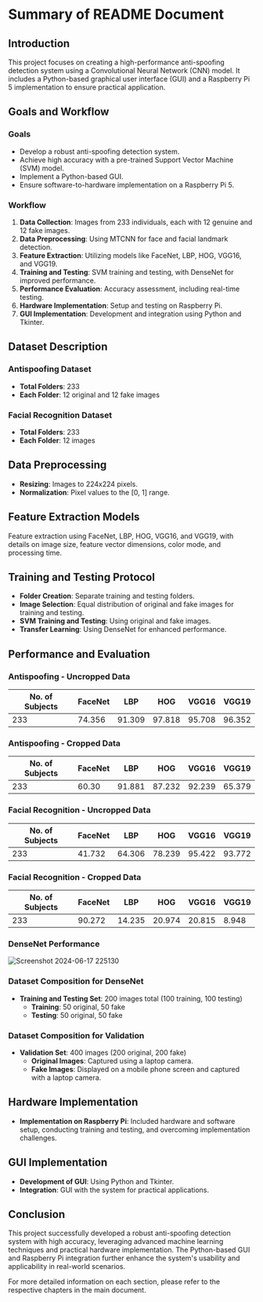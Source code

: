# Summary of README Document

## Introduction
This project focuses on creating a high-performance anti-spoofing detection system using a Convolutional Neural Network (CNN) model. It includes a Python-based graphical user interface (GUI) and a Raspberry Pi 5 implementation to ensure practical application.

## Goals and Workflow
### Goals
- Develop a robust anti-spoofing detection system.
- Achieve high accuracy with a pre-trained Support Vector Machine (SVM) model.
- Implement a Python-based GUI.
- Ensure software-to-hardware implementation on a Raspberry Pi 5.

### Workflow
1. **Data Collection**: Images from 233 individuals, each with 12 genuine and 12 fake images.
2. **Data Preprocessing**: Using MTCNN for face and facial landmark detection.
3. **Feature Extraction**: Utilizing models like FaceNet, LBP, HOG, VGG16, and VGG19.
4. **Training and Testing**: SVM training and testing, with DenseNet for improved performance.
5. **Performance Evaluation**: Accuracy assessment, including real-time testing.
6. **Hardware Implementation**: Setup and testing on Raspberry Pi.
7. **GUI Implementation**: Development and integration using Python and Tkinter.

## Dataset Description
### Antispoofing Dataset
- **Total Folders**: 233
- **Each Folder**: 12 original and 12 fake images

### Facial Recognition Dataset
- **Total Folders**: 233
- **Each Folder**: 12 images

## Data Preprocessing
- **Resizing**: Images to 224x224 pixels.
- **Normalization**: Pixel values to the [0, 1] range.

## Feature Extraction Models
Feature extraction using FaceNet, LBP, HOG, VGG16, and VGG19, with details on image size, feature vector dimensions, color mode, and processing time.

## Training and Testing Protocol
- **Folder Creation**: Separate training and testing folders.
- **Image Selection**: Equal distribution of original and fake images for training and testing.
- **SVM Training and Testing**: Using original and fake images.
- **Transfer Learning**: Using DenseNet for enhanced performance.

## Performance and Evaluation
### Antispoofing - Uncropped Data

| No. of Subjects | FaceNet | LBP    | HOG   | VGG16  | VGG19  |
|-----------------|---------|--------|-------|--------|--------|
| 233             | 74.356  | 91.309 | 97.818| 95.708 | 96.352 |

### Antispoofing - Cropped Data

| No. of Subjects | FaceNet | LBP    | HOG   | VGG16  | VGG19  |
|-----------------|---------|--------|-------|--------|--------|
| 233             | 60.30   | 91.881 | 87.232| 92.239 | 65.379 |

### Facial Recognition - Uncropped Data

| No. of Subjects | FaceNet | LBP    | HOG   | VGG16  | VGG19  |
|-----------------|---------|--------|-------|--------|--------|
| 233             | 41.732  | 64.306 | 78.239| 95.422 | 93.772 |

### Facial Recognition - Cropped Data

| No. of Subjects | FaceNet | LBP    | HOG   | VGG16  | VGG19  |
|-----------------|---------|--------|-------|--------|--------|
| 233             | 90.272  | 14.235 | 20.974| 20.815 | 8.948  |

### DenseNet Performance

![Screenshot 2024-06-17 225130](https://github.com/magnus-6/projects_dis/assets/121368258/2d810ad8-76bd-48b5-a953-1ed73ab2b9b8)

### Dataset Composition for DenseNet
- **Training and Testing Set**: 200 images total (100 training, 100 testing)
  - **Training**: 50 original, 50 fake
  - **Testing**: 50 original, 50 fake

### Dataset Composition for Validation
- **Validation Set**: 400 images (200 original, 200 fake)
  - **Original Images**: Captured using a laptop camera.
  - **Fake Images**: Displayed on a mobile phone screen and captured with a laptop camera.

## Hardware Implementation
- **Implementation on Raspberry Pi**: Included hardware and software setup, conducting training and testing, and overcoming implementation challenges.

## GUI Implementation
- **Development of GUI**: Using Python and Tkinter.
- **Integration**: GUI with the system for practical applications.

## Conclusion
This project successfully developed a robust anti-spoofing detection system with high accuracy, leveraging advanced machine learning techniques and practical hardware implementation. The Python-based GUI and Raspberry Pi integration further enhance the system's usability and applicability in real-world scenarios.

For more detailed information on each section, please refer to the respective chapters in the main document.
